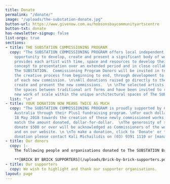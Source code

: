 ```yaml
---
title: Donate
permalink: "/donate/"
image: "/uploads/the-substation-donate.jpg"
button-url: https://www.givenow.com.au/hobsonsbaycommunityartscentre
button-txt: donate
has-newsletter-signup: false
list-orgs: true
sections:
- title: THE SUBSTATION COMMISSIONING PROGRAM
  copy: "The SUBSTATION COMMISSIONING PROGRAM offers local independent artists the
    opportunity to develop, create and present a significant body of work. The program
    provides each artist with time, space and resources to develop their work, from
    concept to presentation over an extended period and in close collaboration with
    The SUBSTATION.  Commissioning Program Donors will be invited in to see first-hand
    the creative process from beginning to end, through development to presentation
    of each new commission. \n\nAll donations raised go directly to the artists to
    create and present the new commissions.  \n \nThe selected artists all work in
    the spaces between traditional art forms and have been invited to realise a significant
    new work of scale within the unique architectural spaces of The SUBSTATION.\n"
  list: "\n"
- title: YOUR DONATION NOW MEANS TWICE AS MUCH
  copy: "The SUBSTATION COMMISSIONING PROGRAM is proudly supported by Creative Partnerships
    Australia through their Plus1 fundraising program. \nFor each dollar donated before
    18 May 2018 towards the creation of these newly commissioned works, Plus1 will
    match the amount donated, dollar-for-dollar.  \nThe generosity of supporters who
    donate $500 or over will be acknowledged as Commissioners of the work in print
    and on our website. \n \nTo make a donation, click to 'Donate' or to discuss your
    donation please contact Kali Michailidis on (03) 9391 1110 or [manager(@)thesusbtation.org.au](mailto:manager@thesubstation.org.au).\n"
- title: Our donors
  copy: |-
    The following people and organisations donated to The SUBSTATION Brick by Brick Supporters Wall. These donations were instrumental in helping to establish The SUBSTATION as an arts and culture centre.

    **[BRICK BY BRICK SUPPORTERS](/uploads/Brick-by-brick-supporters.pdf)**
- title: Our supporters
  copy: We wish to highlight and thank our supporter organisations.
layout: page
---
```


